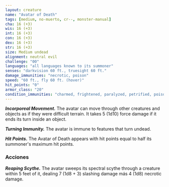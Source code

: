 ```yaml
---
layout: creature
name: "Avatar of Death"
tags: [medium, no-muerto, cr--, monster-manual]
cha: 16 (+3)
wis: 16 (+3)
int: 16 (+3)
con: 16 (+3)
dex: 16 (+3)
str: 16 (+3)
size: Medium undead
alignment: neutral evil
challenge: "00"
languages: "all languages known to its summoner"
senses: "darkvision 60 ft., truesight 60 ft."
damage_immunities: "necrotic, poison"
speed: "60 ft., fly 60 ft. (hover)"
hit_points: "0"
armor_class: "20"
condition_immunities: "charmed, frightened, paralyzed, petrified, poisoned , unconscious"
---
```


***Incorporeal Movement.*** The avatar can move through other creatures and objects as if they were difficult terrain. It takes 5 (1d10) force damage if it ends its turn inside an object.

***Turning Immunity.*** The avatar is immune to features that turn undead.

***Hit Points.*** The Avatar of Death appears with hit points equal to half its summoner's maximum hit points.

### Acciones

***Reaping Scythe.*** The avatar sweeps its spectral scythe through a creature within 5 feet of it, dealing 7 (1d8 + 3) slashing damage más 4 (1d8) necrotic damage.
